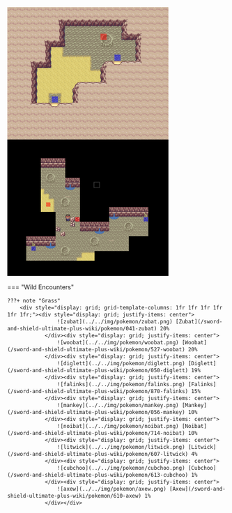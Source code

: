 <img src="../../img/routes/Route 8 Cave.png" alt="Route 8 Cave"/>

=== "Wild Encounters"


	???+ note "Grass"
		<div style="display: grid; grid-template-columns: 1fr 1fr 1fr 1fr 1fr 1fr;"><div style="display: grid; justify-items: center">
                    ![zubat](../../img/pokemon/zubat.png) [Zubat](/sword-and-shield-ultimate-plus-wiki/pokemon/041-zubat) 20%
                </div><div style="display: grid; justify-items: center">
                    ![woobat](../../img/pokemon/woobat.png) [Woobat](/sword-and-shield-ultimate-plus-wiki/pokemon/527-woobat) 20%
                </div><div style="display: grid; justify-items: center">
                    ![diglett](../../img/pokemon/diglett.png) [Diglett](/sword-and-shield-ultimate-plus-wiki/pokemon/050-diglett) 19%
                </div><div style="display: grid; justify-items: center">
                    ![falinks](../../img/pokemon/falinks.png) [Falinks](/sword-and-shield-ultimate-plus-wiki/pokemon/870-falinks) 15%
                </div><div style="display: grid; justify-items: center">
                    ![mankey](../../img/pokemon/mankey.png) [Mankey](/sword-and-shield-ultimate-plus-wiki/pokemon/056-mankey) 10%
                </div><div style="display: grid; justify-items: center">
                    ![noibat](../../img/pokemon/noibat.png) [Noibat](/sword-and-shield-ultimate-plus-wiki/pokemon/714-noibat) 10%
                </div><div style="display: grid; justify-items: center">
                    ![litwick](../../img/pokemon/litwick.png) [Litwick](/sword-and-shield-ultimate-plus-wiki/pokemon/607-litwick) 4%
                </div><div style="display: grid; justify-items: center">
                    ![cubchoo](../../img/pokemon/cubchoo.png) [Cubchoo](/sword-and-shield-ultimate-plus-wiki/pokemon/613-cubchoo) 1%
                </div><div style="display: grid; justify-items: center">
                    ![axew](../../img/pokemon/axew.png) [Axew](/sword-and-shield-ultimate-plus-wiki/pokemon/610-axew) 1%
                </div></div>




